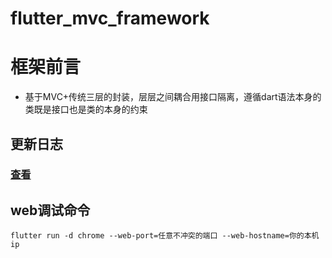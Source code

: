 # flutter_mvc_framework
# 框架前言
- 基于MVC+传统三层的封装，层层之间耦合用接口隔离，遵循dart语法本身的类既是接口也是类的本身的约束
## 更新日志
### [查看](./CHANGELOG.md)
## web调试命令
`flutter run -d chrome --web-port=任意不冲突的端口 --web-hostname=你的本机ip`
